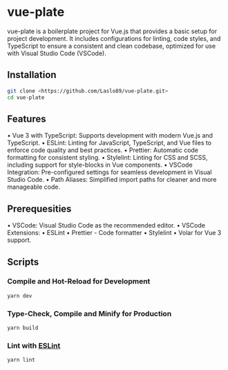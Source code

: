 # vue-plate

vue-plate is a boilerplate project for Vue.js that provides a basic setup for project development. It includes configurations for linting, code styles, and TypeScript to ensure a consistent and clean codebase, optimized for use with Visual Studio Code (VSCode).

## Installation

```sh
git clone <https://github.com/Laslo89/vue-plate.git>
cd vue-plate
```

## Features

 • Vue 3 with TypeScript: Supports development with modern Vue.js and TypeScript.
 • ESLint: Linting for JavaScript, TypeScript, and Vue files to enforce code quality and best practices.
 • Prettier: Automatic code formatting for consistent styling.
 • Stylelint: Linting for CSS and SCSS, including support for style-blocks in Vue components.
 • VSCode Integration: Pre-configured settings for seamless development in Visual Studio Code.
 • Path Aliases: Simplified import paths for cleaner and more manageable code.

## Prerequesities

 • VSCode: Visual Studio Code as the recommended editor.
 • VSCode Extensions:
   • ESLint
   • Prettier - Code formatter
   • Stylelint
   • Volar for Vue 3 support.

## Scripts

### Compile and Hot-Reload for Development

```sh
yarn dev
```

### Type-Check, Compile and Minify for Production

```sh
yarn build
```

### Lint with [ESLint](https://eslint.org/)

```sh
yarn lint
```
